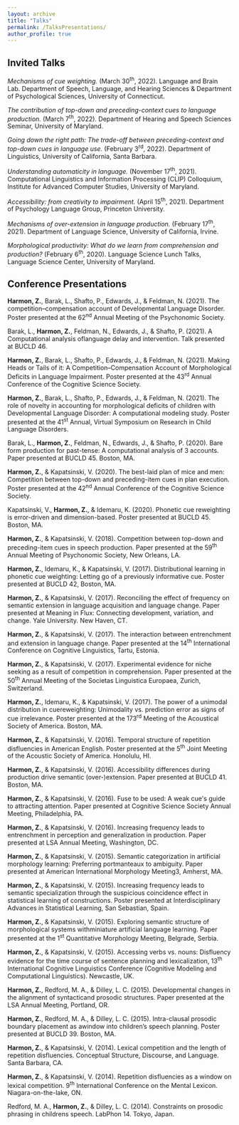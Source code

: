 ```yaml
---
layout: archive
title: "Talks"
permalink: /TalksPresentations/
author_profile: true
---
```


## Invited Talks
*Mechanisms of cue weighting.* (March 30<sup>th</sup>, 2022). Language and Brain Lab. Department of Speech, Language, and Hearing Sciences & Department of Psychological Sciences, University of Connecticut.

*The contribution of top-down and preceding-context cues to language production.* (March 7<sup>th</sup>, 2022). Department of Hearing and Speech Sciences Seminar, University of Maryland.

*Going down the right path: The trade-off between preceding-context and top-down cues in language use.* (February 3<sup>rd</sup>, 2022). Department of Linguistics, University of California, Santa Barbara.

*Understanding automaticity in language.* (November 17<sup>th</sup>, 2021). Computational Linguistics and Information Processing (CLIP) Colloquium, Institute for Advanced Computer Studies, University of Maryland.

*Accessibility: from creativity to impairment.* (April 15<sup>th</sup>, 2021). Department of Psychology Language Group, Princeton University.

*Mechanisms of over-extension in language production.* (February 17<sup>th</sup>, 2021). Department of Language Science, University of California, Irvine.

*Morphological productivity: What do we learn from comprehension and production?* (February 6<sup>th</sup>, 2020). Language Science Lunch Talks, Language Science Center, University of Maryland.


## Conference Presentations
**Harmon, Z.**, Barak, L., Shafto, P., Edwards, J., & Feldman, N. (2021). The competition&ndash;compensation account of Developmental Language Disorder. Poster presented at the 62<sup>nd</sup> Annual Meeting of the Psychonomic Society.

Barak, L., **Harmon, Z.**, Feldman, N., Edwards, J., & Shafto, P. (2021). A Computational analysis oflanguage delay and intervention. Talk presented at BUCLD 46.

**Harmon, Z.**, Barak, L., Shafto, P., Edwards, J., & Feldman, N. (2021). Making Heads or Tails of it: A Competition&ndash;Compensation Account of Morphological Deficits in Language Impairment. Poster presented at the 43<sup>rd</sup> Annual Conference of the Cognitive Science Society.

**Harmon, Z.**, Barak, L., Shafto, P., Edwards, J., & Feldman, N. (2021). The role of novelty in accounting for morphological deficits of children with Developmental Language Disorder: A computational modeling study. Poster presented at the 41<sup>st</sup> Annual, Virtual Symposium on Research in Child Language Disorders.

Barak, L., **Harmon, Z.**, Feldman, N., Edwards, J., & Shafto, P. (2020). Bare form production for past-tense: A computational analysis of 3 accounts. Paper presented at BUCLD 45. Boston, MA.

**Harmon, Z.**, & Kapatsinski, V. (2020). The best-laid plan of mice and men: Competition between top-down and preceding-item cues in plan execution. Poster presented at the 42<sup>nd</sup> Annual Conference of the Cognitive Science Society.

Kapatsinski, V., **Harmon, Z.**, & Idemaru, K. (2020). Phonetic cue reweighting is error-driven and dimension-based. Poster presented at BUCLD 45. Boston, MA.

**Harmon, Z.**, & Kapatsinski, V. (2018). Competition between top-down and preceding-item cues in speech production. Paper presented at the 59<sup>th</sup> Annual Meeting of Psychonomic Society, New Orleans, LA.

**Harmon, Z.**, Idemaru, K., & Kapatsinski, V. (2017). Distributional learning in phonetic cue weighting: Letting go of a previously informative cue. Poster presented at BUCLD 42, Boston, MA.

**Harmon, Z.**, & Kapatsinski, V. (2017). Reconciling the effect of frequency on semantic extension in language acquisition and language change. Paper presented at Meaning in Flux: Connecting development, variation, and change. Yale University. New Haven, CT.

**Harmon, Z.**, & Kapatsinski, V. (2017). The interaction between entrenchment and extension in language change. Paper presented at the 14<sup>th</sup> International Conference on Cognitive Linguistics, Tartu, Estonia.

**Harmon, Z.**, & Kapatsinski, V. (2017). Experimental evidence for niche seeking as a result of competition in comprehension. Paper presented at the 50<sup>th</sup> Annual Meeting of the Societas Linguistica Europaea, Zurich, Switzerland.

**Harmon, Z.**, Idemaru, K., & Kapatsinski, V. (2017). The power of a unimodal distribution in cuereweighting: Unimodality vs. prediction error as signs of cue irrelevance. Poster presented at the 173<sup>rd</sup> Meeting of the Acoustical Society of America. Boston, MA.

**Harmon, Z.**, & Kapatsinski, V. (2016). Temporal structure of repetition disfluencies in American English. Poster presented at the 5<sup>th</sup> Joint Meeting of the Acoustic Society of America. Honolulu, HI.

**Harmon, Z.**, & Kapatsinski, V. (2016). Accessibility differences during production drive semantic (over-)extension. Paper presented at BUCLD 41. Boston, MA.

**Harmon, Z.**, & Kapatsinski, V. (2016). Fuse to be used: A weak cue's guide to attracting attention. Paper presented at Cognitive Science Society Annual Meeting, Philadelphia, PA.

**Harmon, Z.**, & Kapatsinski, V. (2016). Increasing frequency leads to entrenchment in perception and generalization in production. Paper presented at LSA Annual Meeting, Washington, DC.

**Harmon, Z.**, & Kapatsinski, V. (2015). Semantic categorization in artificial morphology learning: Preferring portmanteaux to ambiguity. Paper presented at American International Morphology Meeting3, Amherst, MA.

**Harmon, Z.**, & Kapatsinski, V. (2015). Increasing frequency leads to semantic specialization through the suspicious coincidence effect in statistical learning of constructions. Poster presented at Interdisciplinary Advances in Statistical Learning, San Sebastian, Spain.

**Harmon, Z.**, & Kapatsinski, V. (2015). Exploring semantic structure of morphological systems withminiature artificial language learning. Paper presented at the 1<sup>st</sup> Quantitative Morphology Meeting, Belgrade, Serbia.

**Harmon, Z.**, & Kapatsinski, V. (2015). Accessing verbs vs. nouns: Disfluency evidence for the time course of sentence planning and lexicalization, 13<sup>th</sup> International Cognitive Linguistics Conference (Cognitive Modeling and Computational Linguistics). Newcastle, UK.

**Harmon, Z.**, Redford, M. A., & Dilley, L. C. (2015). Developmental changes in the alignment of syntacticand prosodic structures. Paper presented at the LSA Annual Meeting, Portland, OR.

**Harmon, Z.**, Redford, M. A., & Dilley, L. C. (2015). Intra-clausal prosodic boundary placement as awindow into children’s speech planning. Poster presented at BUCLD 39. Boston, MA.

**Harmon, Z.**, & Kapatsinski, V. (2014). Lexical competition and the length of repetition disfluencies. Conceptual Structure, Discourse, and Language. Santa Barbara, CA.

**Harmon, Z.**, & Kapatsinski, V. (2014). Repetition disfluencies as a window on lexical competition. 9<sup>th</sup> International Conference on the Mental Lexicon. Niagara-on-the-lake, ON.

Redford, M. A., **Harmon, Z.**, & Dilley, L. C. (2014). Constraints on prosodic phrasing in childrens speech. LabPhon 14. Tokyo, Japan.
